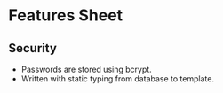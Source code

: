 # Features Sheet

## Security

* Passwords are stored using bcrypt.
* Written with static typing from database to template.